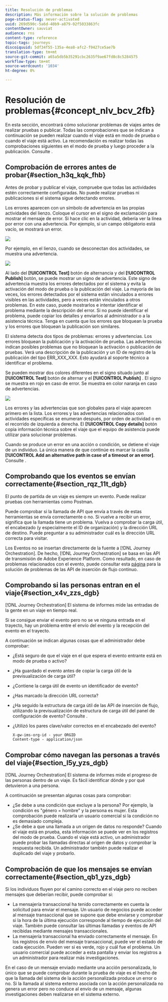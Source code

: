 ```yaml
---
title: Resolución de problemas
description: Más información sobre la solución de problemas
page-status-flag: never-activated
uuid: 269d590c-5a6d-40b9-a879-02f5033863fc
contentOwner: sauviat
audience: rns
content-type: reference
topic-tags: journeys
discoiquuid: 5df34f55-135a-4ea8-afc2-f9427ce5ae7b
translation-type: tm+mt
source-git-commit: a65a5db5b35291cbc2635f9ae67fd8c8c5284575
workflow-type: tm+mt
source-wordcount: '1034'
ht-degree: 0%

---
```



# Resolución de problemas{#concept_nlv_bcv_2fb}

En esta sección, encontrará cómo solucionar problemas de viajes antes de realizar pruebas o publicar. Todas las comprobaciones que se indican a continuación se pueden realizar cuando el viaje está en modo de prueba o cuando el viaje está activo. La recomendación es realizar todas las comprobaciones siguientes en el modo de prueba y luego proceder a la publicación. Consulte [](../building-journeys/testing-the-journey.md).

## Comprobación de errores antes de probar{#section_h3q_kqk_fhb}

Antes de probar y publicar el viaje, compruebe que todas las actividades estén correctamente configuradas. No puede realizar pruebas ni publicaciones si el sistema sigue detectando errores.

Los errores aparecen con un símbolo de advertencia en las propias actividades del lienzo. Coloque el cursor en el signo de exclamación para mostrar el mensaje de error. Si hace clic en la actividad, debería ver la línea por error con una advertencia. Por ejemplo, si un campo obligatorio está vacío, se mostrará un error.

![](../assets/journey63.png)

Por ejemplo, en el lienzo, cuando se desconectan dos actividades, se muestra una advertencia.

![](../assets/canvas-disconnected.png)

Al lado del **[!UICONTROL Test]** botón de alternancia y del **[!UICONTROL Publish]** botón, se puede mostrar un signo de advertencia. Este signo de advertencia muestra los errores detectados por el sistema y evita la activación del modo de prueba o la publicación del viaje. La mayoría de las veces, los errores detectados por el sistema están vinculados a errores visibles en las actividades, pero a veces están vinculados a otros problemas. En este caso, puede mostrarlos e intentar identificar el problema mediante la descripción del error. Si no puede identificar el problema, puede copiar los detalles y enviarlos al administrador o a la asistencia técnica. Tenga en cuenta que los errores que bloquean la prueba y los errores que bloquean la publicación son similares.

El sistema detecta dos tipos de problemas: errores y advertencias. Los errores bloquean la publicación y la activación de prueba. Las advertencias indican posibles problemas que no bloquean la activación o publicación de pruebas. Verá una descripción de la publicación y un ID de registro de la publicación del tipo ERR_XXX_XXX. Esto ayudará al soporte técnico a identificar el problema.

Se pueden mostrar dos colores diferentes en el signo situado junto al **[!UICONTROL Test]** botón de alternar y el **[!UICONTROL Publish]** . El signo se muestra en rojo en caso de error. Se muestra en color naranja en caso de advertencias.

![](../assets/journey75.png)

Los errores y las advertencias que son globales para el viaje aparecen primero en la lista. Los errores y las advertencias relacionados con actividades específicas se enumeran después, por orden de actividad o en el recorrido de izquierda a derecha. El **[!UICONTROL Copy details]** botón copia información técnica sobre el viaje que el equipo de asistencia puede utilizar para solucionar problemas.

Cuando se produce un error en una acción o condición, se detiene el viaje de un individuo. La única manera de que continúe es marcar la casilla **[!UICONTROL Add an alternative path in case of a timeout or an error]**. Consulte [](../building-journeys/using-the-journey-designer.md#paths).

## Comprobando que los eventos se envían correctamente{#section_rqz_11t_dgb}

El punto de partida de un viaje es siempre un evento. Puede realizar pruebas con herramientas como Postman.

Puede comprobar si la llamada de API que envía a través de estas herramientas se envía correctamente o no. Si vuelve a recibir un error, significa que la llamada tiene un problema. Vuelva a comprobar la carga útil, el encabezado (y especialmente el ID de organización) y la dirección URL de destino. Puede preguntar a su administrador cuál es la dirección URL correcta para visitar.

Los Eventos no se insertan directamente de la fuente a [!DNL Journey Orchestration]. De hecho, [!DNL Journey Orchestration] se basa en las API de transmisión de Adobe Experience Platform. Como resultado, en caso de problemas relacionados con el evento, puede consultar esta [página](https://docs.adobe.com/content/help/en/experience-platform/ingestion/streaming/troubleshooting.html) para la solución de problemas de las API de inserción de flujo continuo.

## Comprobando si las personas entran en el viaje{#section_x4v_zzs_dgb}

[!DNL Journey Orchestration] El sistema de informes mide las entradas de la gente en un viaje en tiempo real.

Si se consigue enviar el evento pero no se ve ninguna entrada en el trayecto, hay un problema entre el envío del evento y la recepción del evento en el trayecto.

A continuación se indican algunas cosas que el administrador debe comprobar:

* ¿Está seguro de que el viaje en el que espera el evento entrante está en modo de prueba o activo?
* ¿Ha guardado el evento antes de copiar la carga útil de la previsualización de carga útil?
* ¿Contiene la carga útil de evento un identificador de evento?
* ¿Has marcado la dirección URL correcta?
* ¿Ha seguido la estructura de carga útil de las API de inserción de flujo, utilizando la previsualización de estructura de carga útil del panel de configuración de evento? Consulte [](../event/previewing-the-payload.md).
* ¿Utilizó los pares clave/valor correctos en el encabezado del evento?

   ```
   X-gw-ims-org-id - your ORGID
   Content-type - application/json
   ```

## Comprobar cómo navegan las personas a través del viaje{#section_l5y_yzs_dgb}

[!DNL Journey Orchestration] El sistema de informes mide el progreso de las personas dentro de un viaje. Es fácil identificar dónde y por qué detuvieron a una persona.

A continuación se presentan algunas cosas para comprobar:

* ¿Se debe a una condición que excluye a la persona? Por ejemplo, la condición es &quot;género = hombre&quot; y la persona es mujer. Esta comprobación puede realizarla un usuario comercial si la condición no es demasiado compleja.
* ¿Se debe a que una llamada a un origen de datos no responde? Cuando el viaje está en prueba, esta información se puede ver en los registros del modo de prueba. Cuando el viaje está activo, un administrador puede probar las llamadas directas al origen de datos y comprobar la respuesta recibida. Un administrador también puede realizar el duplicado del viaje y probarlo.

## Comprobación de que los mensajes se envían correctamente{#section_qb1_yzs_dgb}

Si los individuos fluyen por el camino correcto en el viaje pero no reciben mensajes que deberían recibir, puede comprobar si:

* La mensajería transaccional ha tenido correctamente en cuenta la solicitud para enviar el mensaje. Un usuario de negocios puede acceder al mensaje transaccional que se supone que debe enviarse y comprobar si la hora de la última ejecución corresponde al tiempo de ejecución del viaje. También puede consultar las últimas llamadas y eventos de API recibidas mediante mensajes transaccionales.
* La mensajería transaccional ha enviado correctamente el mensaje. En los registros de envío del mensaje transaccional, puede ver el estado de cada ejecución. Pueden ver si es verde, rojo y cuál fue el problema. Un usuario comercial puede acceder a esta pantalla y enviar los registros a un administrador para realizar más investigaciones.

En el caso de un mensaje enviado mediante una acción personalizada, lo único que se puede comprobar durante la prueba de viaje es el hecho de que la llamada del sistema de la acción personalizada produce un error o no. Si la llamada al sistema externo asociada con la acción personalizada no genera un error pero no conduce al envío de un mensaje, algunas investigaciones deben realizarse en el sistema externo.

